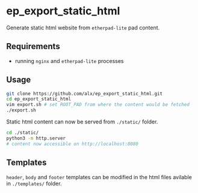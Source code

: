 # ep_export_static_html

Generate static html website from `etherpad-lite` pad content.

## Requirements

- running `nginx` and `etherpad-lite` processes

## Usage

``` sh
git clone https://github.com/alx/ep_export_static_html.git
cd ep_export_static_html
vim export.sh # set ROOT_PAD from where the content would be fetched
./export.sh
```

Static html content can now be served from `./static/` folder.

``` sh
cd ./static/
python3 -m http.server
# content now accessible on http://localhost:8080
```

## Templates

`header`, `body` and `footer` templates can be modified in the html files avilable in `./templates/` folder.
